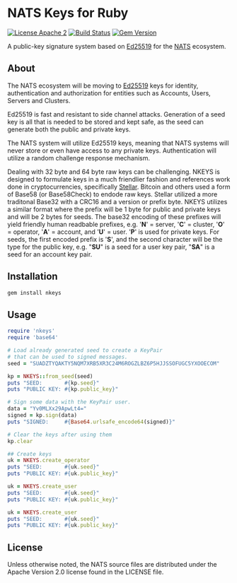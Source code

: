 # NATS Keys for Ruby

[![License Apache 2](https://img.shields.io/badge/License-Apache2-blue.svg)](https://www.apache.org/licenses/LICENSE-2.0)
[![Build Status](https://travis-ci.org/nats-io/nkeys.rb.svg?branch=master)](http://travis-ci.org/nats-io/nkeys.rb)
[![Gem Version](https://d25lcipzij17d.cloudfront.net/badge.svg?id=rb&type=5&v=0.1.0)](https://rubygems.org/gems/nkeys/versions/0.1.0)

A public-key signature system based on [Ed25519](https://ed25519.cr.yp.to/) for the [NATS](https://nats.io) ecosystem.

## About

The NATS ecosystem will be moving to
[Ed25519](https://ed25519.cr.yp.to/) keys for identity, authentication
and authorization for entities such as Accounts, Users, Servers and
Clusters.

Ed25519 is fast and resistant to side channel attacks. Generation of a
seed key is all that is needed to be stored and kept safe, as the seed
can generate both the public and private keys.

The NATS system will utilize Ed25519 keys, meaning that NATS systems
will never store or even have access to any private
keys. Authentication will utilize a random challenge response
mechanism.

Dealing with 32 byte and 64 byte raw keys can be challenging. NKEYS is
designed to formulate keys in a much friendlier fashion and references
work done in cryptocurrencies, specifically
[Stellar](https://www.stellar.org/). Bitcoin and others used a form of
Base58 (or Base58Check) to endode raw keys. Stellar utilized a more
traditonal Base32 with a CRC16 and a version or prefix byte. NKEYS
utilizes a similar format where the prefix will be 1 byte for public
and private keys and will be 2 bytes for seeds. The base32 encoding of
these prefixes will yield friendly human readbable prefixes,
e.g. '**N**' = server, '**C**' = cluster, '**O**' = operator, '**A**'
= account, and '**U**' = user. '**P**' is used for private keys. For
seeds, the first encoded prefix is '**S**', and the second character
will be the type for the public key, e.g. "**SU**" is a seed for a
user key pair, "**SA**" is a seed for an account key pair.

## Installation

```sh
gem install nkeys
```

## Usage

```ruby
require 'nkeys'
require 'base64'

# Load already generated seed to create a KeyPair 
# that can be used to signed messages.
seed = "SUADZTYQAKTY5NQM7XRB5XR3C24M6ROGZLBZ6P5HJJSSOFUGC5YXOOECOM"

kp = NKEYS::from_seed(seed)
puts "SEED:       #{kp.seed}"
puts "PUBLIC KEY: #{kp.public_key}"

# Sign some data with the KeyPair user.
data = "Yv0MLXx29ApwLt4="
signed = kp.sign(data)
puts "SIGNED:     #{Base64.urlsafe_encode64(signed)}"

# Clear the keys after using them
kp.clear

## Create keys
uk = NKEYS.create_operator
puts "SEED:       #{uk.seed}"
puts "PUBLIC KEY: #{uk.public_key}"

uk = NKEYS.create_user
puts "SEED:       #{uk.seed}"
puts "PUBLIC KEY: #{uk.public_key}"

uk = NKEYS.create_user
puts "SEED:       #{uk.seed}"
puts "PUBLIC KEY: #{uk.public_key}"
```

## License

Unless otherwise noted, the NATS source files are distributed
under the Apache Version 2.0 license found in the LICENSE file.
